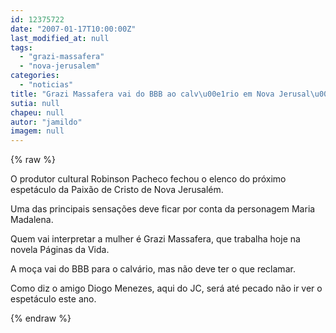 ```yaml
---
id: 12375722
date: "2007-01-17T10:00:00Z"
last_modified_at: null
tags:
  - "grazi-massafera"
  - "nova-jerusalem"
categories:
  - "noticias"
title: "Grazi Massafera vai do BBB ao calv\u00e1rio em Nova Jerusal\u00e9m"
sutia: null
chapeu: null
autor: "jamildo"
imagem: null
---
```

{% raw %}
<p>O produtor cultural Robinson Pacheco fechou o elenco do pr&oacute;ximo espet&aacute;culo da Paix&atilde;o de Cristo de Nova Jerusal&eacute;m.</p>
<p>Uma das principais sensa&ccedil;&otilde;es deve ficar por conta da personagem Maria Madalena.</p>
<p>Quem vai interpretar a mulher &eacute; Grazi Massafera, que trabalha hoje na novela P&aacute;ginas da Vida.</p>
<p>A mo&ccedil;a vai do BBB para o calv&aacute;rio, mas n&atilde;o deve ter o que reclamar.</p>
<p>Como diz o amigo Diogo Menezes, aqui do JC, ser&aacute; at&eacute; pecado n&atilde;o ir ver o espet&aacute;culo este ano.</p>
{% endraw %}